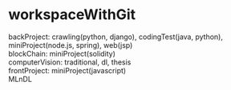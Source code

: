 # workspaceWithGit
backProject: crawling(python, django), codingTest(java, python), miniProject(node.js, spring), web(jsp)  
blockChain: miniProject(solidity)  
computerVision: traditional, dl, thesis  
frontProject: miniProject(javascript)  
MLnDL  
